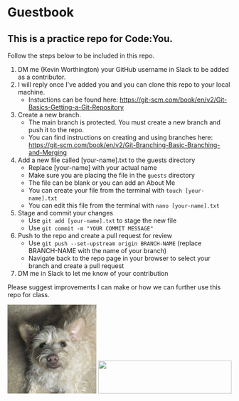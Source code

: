 # **Guestbook**
## This is a practice repo for Code:You.
Follow the steps below to be included in this repo.
1. DM me (Kevin Worthington) your GitHub username in Slack to be added as a contributor.
2. I will reply once I've added you and you can clone this repo to your local machine.
   - Instuctions can be found here: https://git-scm.com/book/en/v2/Git-Basics-Getting-a-Git-Repository
3. Create a new branch.
   - The main branch is protected. You must create a new branch and push it to the repo.
   - You can find instructions on creating and using branches here: https://git-scm.com/book/en/v2/Git-Branching-Basic-Branching-and-Merging
4. Add a new file called [your-name].txt to the guests directory
   - Replace [your-name] with your actual name
   - Make sure you are placing the file in the `guests` directory
   - The file can be blank or you can add an About Me
   - You can create your file from the terminal with `touch [your-name].txt`
   - You can edit this file from the terminal with `nano [your-name].txt`
6. Stage and commit your changes
   - Use `git add [your-name].txt` to stage the new file
   - Use `git commit -m "YOUR COMMIT MESSAGE"`
7. Push to the repo and create a pull request for review
   - Use `git push --set-upstream origin BRANCH-NAME` (replace BRANCH-NAME with the name of your branch)
   - Navigate back to the repo page in your browser to select your branch and create a pull request
8. DM me in Slack to let me know of your contribution

 Please suggest improvements I can make or how we can further use this repo for class.

<img src="images/Eddie.JPEG" width="200" height="200">
<a href="https://code-you.org/"><img src="https://code-you.org/wp-content/uploads/2023/07/codeyou-logo-wink.gif" width="300" height="73.8833">
